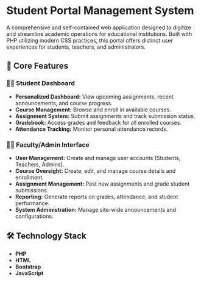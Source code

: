# Student Portal Management System

A comprehensive and self-contained web application designed to digitize and streamline academic operations for educational institutions. Built with PHP utilizing modern CSS practices, this portal offers distinct user experiences for students, teachers, and administrators.

## 🚀 Core Features

### 👨‍💻 Student Dashboard
- **Personalized Dashboard:** View upcoming assignments, recent announcements, and course progress.
- **Course Management:** Browse and enroll in available courses.
- **Assignment System:** Submit assignments and track submission status.
- **Gradebook:** Access grades and feedback for all enrolled courses.
- **Attendance Tracking:** Monitor personal attendance records.

### 👩‍🏫 Faculty/Admin Interface
- **User Management:** Create and manage user accounts (Students, Teachers, Admins).
- **Course Oversight:** Create, edit, and manage course details and enrollment.
- **Assignment Management:** Post new assignments and grade student submissions.
- **Reporting:** Generate reports on grades, attendance, and student performance.
- **System Administration:** Manage site-wide announcements and configurations.

## 🛠️ Technology Stack

- **PHP**
- **HTML**
- **Bootstrap**
- **JavaScript**
